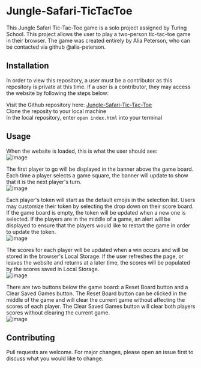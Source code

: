 # Jungle-Safari-TicTacToe

This Jungle Safari Tic-Tac-Toe game is a solo project assigned by Turing School. This project allows the user to play a two-person tic-tac-toe game in their browser. The game was created entirely by Alia Peterson, who can be contacted via github 
@alia-peterson. 

## Installation

In order to view this repository, a user must be a contributor as this repository is private at this time. If a user is a contributor, they may access the website by following the steps below:  

Visit the Github repository here: [Jungle-Safari-Tic-Tac-Toe](https://github.com/alia-peterson/Jungle-Safari-TicTacToe)  
Clone the reposity to your local machine  
In the local repository, enter `open index.html` into your terminal  

## Usage
When the website is loaded, this is what the user should see:  
![image](https://user-images.githubusercontent.com/70297733/98743192-d9a76b00-236c-11eb-96a9-f705b87500a2.png)

The first player to go will be displayed in the banner above the game board. Each time a player selects a game square, the banner will update to show that it is the next player's turn.  
![image](https://user-images.githubusercontent.com/70297733/98742669-1161e300-236c-11eb-9b79-3b5923d9c94e.png)  

Each player's token will start as the default emojis in the selection list. Users may customize their token by selecting the drop down on their score board. If the game board is empty, the token will be updated when a new one is selected. If the players are in the middle of a game, an alert will be displayed to ensure that the players would like to restart the game in order to update the token.  
![image](https://user-images.githubusercontent.com/70297733/98743094-bb416f80-236c-11eb-9cb1-0ccf6126bc9f.png)

The scores for each player will be updated when a win occurs and will be stored in the browser's Local Storage. If the user refreshes the page, or leaves the website and returns at a later time, the scores will be populated by the scores saved in Local Storage.  
![image](https://user-images.githubusercontent.com/70297733/98743118-c09eba00-236c-11eb-8f21-4272f468cedd.png)

There are two buttons below the game board: a Reset Board button and a Clear Saved Games button. The Reset Board button can be clicked in the middle of the game and will clear the current game without affecting the scores of each player. The Clear Saved Games button will clear both players scores without clearing the current game.  
![image](https://user-images.githubusercontent.com/70297733/98742833-58e86f00-236c-11eb-84cf-480c0fb338c9.png)

## Contributing
Pull requests are welcome. For major changes, please open an issue first to discuss what you would like to change.
